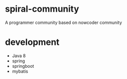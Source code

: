 # spiral-community
A programmer community based on nowcoder community

# development
+ Java 8
+ spring
+ springboot
+ mybatis
